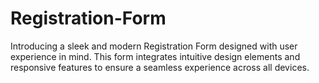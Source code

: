 # Registration-Form
Introducing a sleek and modern Registration Form designed with user experience in mind. This form integrates intuitive design elements and responsive features to ensure a seamless experience across all devices.
